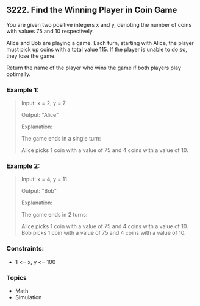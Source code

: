 ## 3222. Find the Winning Player in Coin Game
You are given two positive integers x and y, denoting the number of coins with values 75 and 10 respectively.

Alice and Bob are playing a game. Each turn, starting with Alice, the player must pick up coins with a total value 115. If the player is unable to do so, they lose the game.

Return the name of the player who wins the game if both players play optimally.

### Example 1:

> Input: x = 2, y = 7
> 
> Output: "Alice"
> 
> Explanation:
> 
> The game ends in a single turn:
> 
> Alice picks 1 coin with a value of 75 and 4 coins with a value of 10.

### Example 2:

> Input: x = 4, y = 11
> 
> Output: "Bob"
> 
> Explanation:
> 
> The game ends in 2 turns:
> 
> Alice picks 1 coin with a value of 75 and 4 coins with a value of 10.
> Bob picks 1 coin with a value of 75 and 4 coins with a value of 10.
 

### Constraints:

- 1 <= x, y <= 100

### Topics

- Math
- Simulation